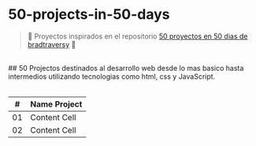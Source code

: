 # 50-projects-in-50-days
>:construction: Proyectos inspirados en el repositorio [50 proyectos en 50 dias de bradtraversy](https://github.com/bradtraversy/50projects50days)  :construction:

<br/>
## 50 Projectos destinados al desarrollo web desde lo mas basico hasta intermedios utilizando tecnologias como html, css y JavaScript.
<br/>
<br/>


| #  | Name Project |
| -- | ------------- |
| 01  | Content Cell  |
| 02  | Content Cell  |

